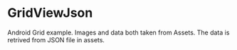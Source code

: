 # GridViewJson
Android Grid example. Images and data both taken from Assets. The data is retrived from JSON file in assets.
